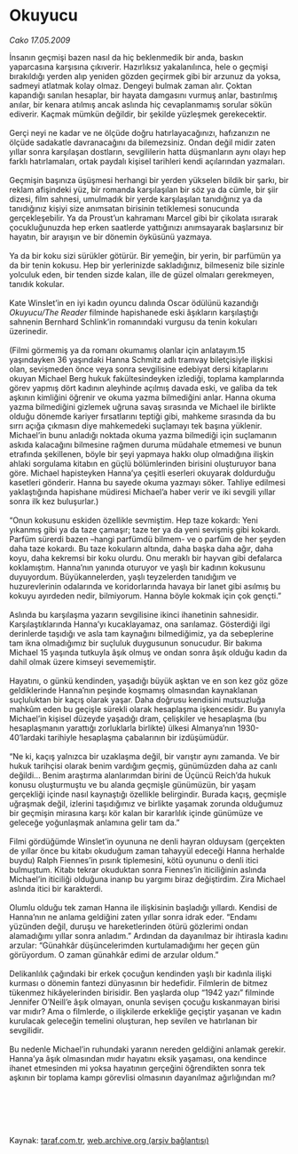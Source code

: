 # Okuyucu

*Cako 17.05.2009*

<div class="taraf_structure_2col_1zq">
<div class="margen_n">



 <p>İnsanın geçmişi bazen nasıl da hiç beklenmedik bir anda, baskın yaparcasına karşısına çıkıverir. Hazırlıksız yakalanılınca, hele o geçmişi bırakıldığı yerden alıp yeniden gözden geçirmek gibi bir arzunuz da yoksa, sadmeyi atlatmak kolay olmaz. Dengeyi bulmak zaman alır. Çoktan kapandığı sanılan hesaplar, bir hayata damgasını vurmuş anlar, bastırılmış anılar, bir kenara atılmış ancak aslında hiç cevaplanmamış sorular sökün ediverir. Kaçmak mümkün değildir, bir şekilde yüzleşmek gerekecektir. <br/><br/>Gerçi neyi ne kadar ve ne ölçüde doğru hatırlayacağınızı, hafızanızın ne ölçüde sadakatle davranacağını da bilemezsiniz. Ondan değil midir zaten yıllar sonra karşılaşan dostların, sevgililerin hatta düşmanların aynı olayı hep farklı hatırlamaları, ortak paydalı kişisel tarihleri kendi açılarından yazmaları. <br/><br/>Geçmişin başınıza üşüşmesi herhangi bir yerden yükselen bildik bir şarkı, bir reklam afişindeki yüz, bir romanda karşılaşılan bir söz ya da cümle, bir şiir dizesi, film sahnesi, umulmadık bir yerde karşılaşılan tanıdığınız ya da tanıdığınız kişiyi size anımsatan birisinin tetiklemesi sonucunda gerçekleşebilir. Ya da Proust’un kahramanı Marcel gibi bir çikolata ısırarak çocukluğunuzda hep erken saatlerde yattığınızı anımsayarak başlarsınız bir hayatın, bir arayışın ve bir dönemin öyküsünü yazmaya. <br/><br/>Ya da bir koku sizi sürükler götürür. Bir yemeğin, bir yerin, bir parfümün ya da bir tenin kokusu. Hep bir yerlerinizde sakladığınız, bilmeseniz bile sizinle yolculuk eden, bir tenden sizde kalan, ille de güzel olmaları gerekmeyen, tanıdık kokular. <br/><br/>Kate Winslet’in en iyi kadın oyuncu dalında Oscar ödülünü kazandığı <i>Okuyucu/The Reader</i> filminde hapishanede eski âşıkların karşılaştığı sahnenin Bernhard Schlink’in romanındaki vurgusu da tenin kokuları üzerinedir. <br/><br/>(Filmi görmemiş ya da romanı okumamış olanlar için anlatayım.15 yaşındayken 36 yaşındaki Hanna Schmitz adlı tramvay biletçisiyle ilişkisi olan, sevişmeden önce veya sonra sevgilisine edebiyat dersi kitaplarını okuyan Michael Berg hukuk fakültesindeyken izlediği, toplama kamplarında görev yapmış dört kadının aleyhinde açılmış davada eski, ve galiba da tek aşkının kimliğini öğrenir ve okuma yazma bilmediğini anlar. Hanna okuma yazma bilmediğini gizlemek uğruna savaş sırasında ve Michael ile birlikte olduğu dönemde kariyer fırsatlarını teptiği gibi, mahkeme sırasında da bu sırrı açığa çıkmasın diye mahkemedeki suçlamayı tek başına yüklenir. Michael’in bunu anladığı noktada okuma yazma bilmediği için suçlamanın askıda kalacağını bilmesine rağmen duruma müdahale etmemesi ve bunun etrafında şekillenen, böyle bir şeyi yapmaya hakkı olup olmadığına ilişkin ahlaki sorgulama kitabın en güçlü bölümlerinden birisini oluşturuyor bana göre. Michael hapisteyken Hanna’ya çeşitli eserleri okuyarak doldurduğu kasetleri gönderir. Hanna bu sayede okuma yazmayı söker. Tahliye edilmesi yaklaştığında hapishane müdiresi Michael’a haber verir ve iki sevgili yıllar sonra ilk kez buluşurlar.) <br/><br/>“Onun kokusunu eskiden özellikle sevmiştim. Hep taze kokardı: Yeni yıkanmış gibi ya da taze çamaşır; taze ter ya da yeni sevişmiş gibi kokardı. Parfüm sürerdi bazen –hangi parfümdü bilmem- ve o parfüm de her şeyden daha taze kokardı. Bu taze kokuların altında, daha başka daha ağır, daha koyu, daha kekremsi bir koku olurdu. Onu meraklı bir hayvan gibi defalarca koklamıştım. Hanna’nın yanında oturuyor ve yaşlı bir kadının kokusunu duyuyordum. Büyükannelerden, yaşlı teyzelerden tanıdığım ve huzurevlerinin odalarında ve koridorlarında havaya bir lanet gibi asılmış bu kokuyu ayırdeden nedir, bilmiyorum. Hanna böyle kokmak için çok gençti.” <br/><br/>Aslında bu karşılaşma yazarın sevgilisine ikinci ihanetinin sahnesidir. Karşılaştıklarında Hanna’yı kucaklayamaz, ona sarılamaz. Gösterdiği ilgi derinlerde taşıdığı ve asla tam kaynağını bilmediğimiz, ya da sebeplerine tam ikna olmadığımız bir suçluluk duygusunun sonucudur. Bir bakıma Michael 15 yaşında tutkuyla âşık olmuş ve ondan sonra âşık olduğu kadın da dahil olmak üzere kimseyi sevememiştir. <br/><br/>Hayatını, o günkü kendinden, yaşadığı büyük aşktan ve en son kez göz göze geldiklerinde Hanna’nın peşinde koşmamış olmasından kaynaklanan suçluluktan bir kaçış olarak yaşar. Daha doğrusu kendisini mutsuzluğa mahkûm eden bu geçişle sürekli olarak hesaplaşma işkencesidir. Bu yanıyla Michael’in kişisel düzeyde yaşadığı dram, çelişkiler ve hesaplaşma (bu hesaplaşmanın yarattığı zorluklarla birlikte) ülkesi Almanya’nın 1930-40’lardaki tarihiyle hesaplaşma çabalarının bir izdüşümüdür. <br/><br/>“Ne ki, kaçış yalnızca bir uzaklaşma değil, bir varıştır aynı zamanda. Ve bir hukuk tarihçisi olarak benim vardığım geçmiş, günümüzden daha az canlı değildi... Benim araştırma alanlarımdan birini de Üçüncü Reich’da hukuk konusu oluşturmuştu ve bu alanda geçmişle günümüzün, bir yaşam gerçekliği içinde nasıl kaynaştığı özellikle belirgindir. Burada kaçış, geçmişle uğraşmak değil, izlerini taşıdığımız ve birlikte yaşamak zorunda olduğumuz bir geçmişin mirasına karşı kör kalan bir kararlılık içinde günümüze ve geleceğe yoğunlaşmak anlamına gelir tam da.” <br/><br/>Filmi gördüğümde Winslet’in oyununa ne denli hayran olduysam (gerçekten de yıllar önce bu kitabı okuduğum zaman tahayyül edeceği Hanna herhalde buydu) Ralph Fiennes’in pısırık tiplemesini, kötü oyununu o denli itici bulmuştum. Kitabı tekrar okuduktan sonra Fiennes’in iticiliğinin aslında Michael’in iticiliği olduğuna inanıp bu yargımı biraz değiştirdim. Zira Michael aslında itici bir karakterdi. <br/><br/>Olumlu olduğu tek zaman Hanna ile ilişkisinin başladığı yıllardı. Kendisi de Hanna’nın ne anlama geldiğini zaten yıllar sonra idrak eder. “Endamı yüzünden değil, duruşu ve hareketlerinden ötürü gözlerimi ondan alamadığımı yıllar sonra anladım.” Ardından da dayanılmaz bir ihtirasla kadını arzular: “Günahkâr düşüncelerimden kurtulamadığımı her geçen gün görüyordum. O zaman günahkâr edimi de arzular oldum.” <br/><br/>Delikanlılık çağındaki bir erkek çocuğun kendinden yaşlı bir kadınla ilişki kurması o dönemin fantezi dünyasının bir hedefidir. Filmlerin de bitmez tükenmez hikâyelerinden birisidir. Ben yaşlarda olup “1942 yazı” filminde Jennifer O’Neill’e âşık olmayan, onunla sevişen çocuğu kıskanmayan birisi var mıdır? Ama o filmlerde, o ilişkilerde erkekliğe geçiştir yaşanan ve kadın kurulacak geleceğin temelini oluşturan, hep sevilen ve hatırlanan bir sevgilidir. <br/><br/>Bu nedenle Michael’in ruhundaki yaranın nereden geldiğini anlamak gerekir. Hanna’ya âşık olmasından mıdır hayatını eksik yaşaması, ona kendince ihanet etmesinden mi yoksa hayatının gerçeğini öğrendikten sonra tek aşkının bir toplama kampı görevlisi olmasının dayanılmaz ağırlığından mı?</p>
<br/>
<br/>
<br/>



<br/>


<div id="taraf_not">
</div>

</div>


</div>

Kaynak: [taraf.com.tr](http://taraf.com.tr:80/makale/5551.htm), [web.archive.org (arşiv bağlantısı)](http://web.archive.org/web/20100224015855/http://taraf.com.tr:80/makale/5551.htm)

